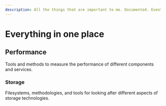 ```yaml
---
description: All the things that are important to me. Documented. Eventually.
---
```


# Everything in one place

## Performance

Tools and methods to measure the performance of different components and services.

### Storage

Filesystems, methodologies, and tools for looking after different aspects of storage technologies.



